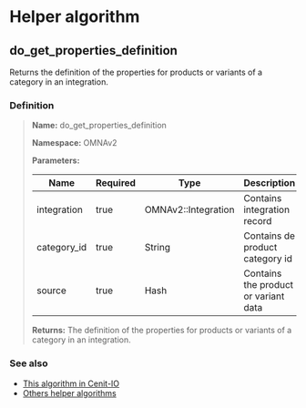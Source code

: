 # Helper algorithm

## do_get_properties_definition

Returns the definition of the properties for products or variants of a category in an integration.
    
### Definition

> **Name:** do_get_properties_definition
> 
> **Namespace:** OMNAv2
>
> **Parameters:**
> 
> | Name | Required | Type | Description |
> | ---- | -------- | ---- | ----------- |
> | integration | true | OMNAv2::Integration | Contains integration record |
> | category_id | true | String | Contains de product category id |
> | source | true | Hash | Contains the product or variant data |
>
> **Returns:** The definition of the properties for products or variants of a category in an integration.

### See also
* [This algorithm in Cenit-IO](https://cenit.io/algorithm?f[name][40703][o]=is&f[name][40703][v]=do_get_properties_definition&f[namespace][40840][v]=OMNAv2)
* [Others helper algorithms](overview?id=do_get_properties_definition)